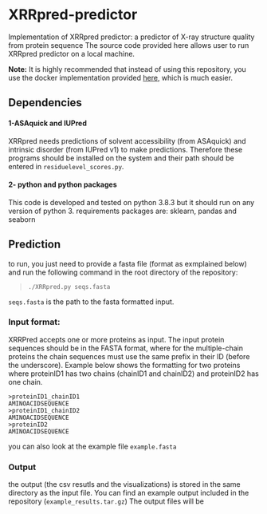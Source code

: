 # XRRpred-predictor
Implementation of XRRpred predictor: a predictor of X-ray structure quality from protein sequence
The source code provided here allows user to run XRRpred predictor on a local machine. 

**Note:** It is highly recommended that instead of using this repository, you use the docker implementation provided [here](https://github.com/sinaghadermarzi/XRRpred-docker), which is much easier. 
## Dependencies

#### 1-ASAquick and IUPred
XRRpred needs predictions of solvent accessibility (from ASAquick) and intrinsic disorder (from IUPred v1) to make predictions. Therefore these programs should be installed on the system and their path should be entered in ``residuelevel_scores.py``. 
#### 2- python and python packages 
This code is developed and tested on python 3.8.3 but it should run on any version of python 3.
requirements packages are: sklearn, pandas and seaborn

## Prediction
to run, you just need to provide a fasta file (format as exmplained below) and run the following command in the root directory of the repository:

> ``./XRRpred.py seqs.fasta``

`seqs.fasta` is the path to the fasta formatted input.

### Input format:
XRRPred accepts one or more proteins as input. The input protein sequences should be in the FASTA format, where for the multiple-chain proteins the chain sequences must use the same prefix in their ID (before the underscore). Example below shows the formatting for two proteins where proteinID1 has two chains (chainID1 and chainID2) and proteinID2 has one chain.

```
>proteinID1_chainID1
AMINOACIDSEQUENCE
>proteinID1_chainID2
AMINOACIDSEQUENCE
>proteinID2
AMINOACIDSEQUENCE
```

you can also look at the example file `example.fasta`

### Output
the output (the csv resutls and the visualizations) is stored in the same directory as the input file. You can find an example output included in the repository (`example_results.tar.gz`)
The output files will be  
